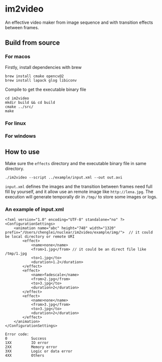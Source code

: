 # im2video

An effective video maker from image sequence and with transition effects between frames.

## Build from source

### For macos
Firstly, install dependencies with brew
```
brew install cmake opencv@2
brew install lapack glog libiconv
```
Compile to get the executable binary file
```
cd im2video
mkdir build && cd build
cmake ../src/
make
```

### For linux
### For windows


## How to use
Make sure the `effects` directory and the executable binary file in same directory.
```
./im2video --script ../example/input.xml --out out.avi
```
`input.xml` defines the images and the transition between frames need full fill by yourself, and it allow use an remote image like `http://lena.jpg`. 
The execution will generate temporally dir in `/tmp/` to store some images or logs.

### An example of input.xml
```
<?xml version="1.0" encoding="UTF-8" standalone="no" ?>
<ConfigurationSettings>
    <animation name="abc" height="748" width="1320" prefix="/Users/chenglei/nuclear/im2video/example/img/">  // it could be local directory or remote URI
        <effect>
            <name>none</name>
            <from>1.jpg</from> // it could be an direct file like /tmp/1.jpg
            <to>1.jpg</to>
            <duration>1.2</duration>
        </effect>
        <effect>
            <name>fadescale</name>
            <from>2.jpg</from>
            <to>3.jpg</to>
            <duration>2</duration>
        </effect>
        <effect>
            <name>none</name>
            <from>3.jpg</from>
            <to>3.jpg</to>
            <duration>2</duration>
        </effect>
    </animation>
</ConfigurationSettings>
```

```
Error code:
0           Success
1XX         IO error
2XX         Memory error
3XX         Logic or data error
4XX         Others
```